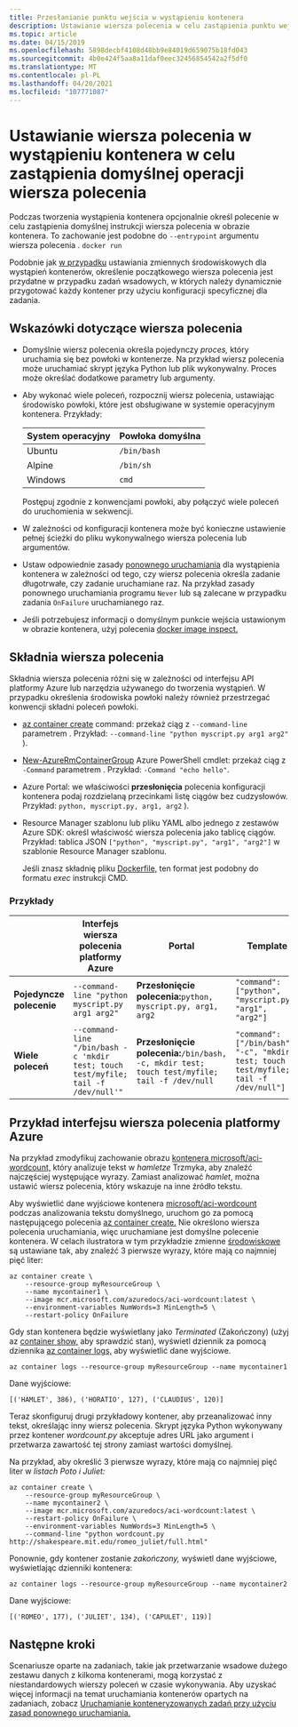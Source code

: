 ```yaml
---
title: Przesłanianie punktu wejścia w wystąpieniu kontenera
description: Ustawianie wiersza polecenia w celu zastąpienia punktu wejścia w obrazie kontenera podczas wdrażania wystąpienia kontenera platformy Azure
ms.topic: article
ms.date: 04/15/2019
ms.openlocfilehash: 5898decbf4108d48bb9e84019d659075b18fd043
ms.sourcegitcommit: 4b0e424f5aa8a11daf0eec32456854542a2f5df0
ms.translationtype: MT
ms.contentlocale: pl-PL
ms.lasthandoff: 04/20/2021
ms.locfileid: "107771087"
---
```

# <a name="set-the-command-line-in-a-container-instance-to-override-the-default-command-line-operation"></a>Ustawianie wiersza polecenia w wystąpieniu kontenera w celu zastąpienia domyślnej operacji wiersza polecenia

Podczas tworzenia wystąpienia kontenera opcjonalnie określ polecenie w celu zastąpienia domyślnej instrukcji wiersza polecenia w obrazie kontenera. To zachowanie jest podobne do `--entrypoint` argumentu wiersza polecenia . `docker run`

Podobnie jak [w przypadku](container-instances-environment-variables.md) ustawiania zmiennych środowiskowych dla wystąpień kontenerów, określenie początkowego wiersza polecenia jest przydatne w przypadku zadań wsadowych, w których należy dynamicznie przygotować każdy kontener przy użyciu konfiguracji specyficznej dla zadania.

## <a name="command-line-guidelines"></a>Wskazówki dotyczące wiersza polecenia

* Domyślnie wiersz polecenia określa pojedynczy *proces,* który uruchamia się bez powłoki w kontenerze. Na przykład wiersz polecenia może uruchamiać skrypt języka Python lub plik wykonywalny. Proces może określać dodatkowe parametry lub argumenty.

* Aby wykonać wiele poleceń, rozpocznij wiersz polecenia, ustawiając środowisko powłoki, które jest obsługiwane w systemie operacyjnym kontenera. Przykłady:

  |System operacyjny  |Powłoka domyślna  |
  |---------|---------|
  |Ubuntu     |   `/bin/bash`      |
  |Alpine     |   `/bin/sh`      |
  |Windows     |    `cmd`     |

  Postępuj zgodnie z konwencjami powłoki, aby połączyć wiele poleceń do uruchomienia w sekwencji.

* W zależności od konfiguracji kontenera może być konieczne ustawienie pełnej ścieżki do pliku wykonywalnego wiersza polecenia lub argumentów.

* Ustaw odpowiednie zasady [ponownego uruchamiania](container-instances-restart-policy.md) dla wystąpienia kontenera w zależności od tego, czy wiersz polecenia określa zadanie długotrwałe, czy zadanie uruchamiane raz. Na przykład zasady ponownego uruchamiania programu `Never` lub są zalecane w przypadku zadania `OnFailure` uruchamianego raz. 

* Jeśli potrzebujesz informacji o domyślnym punkcie wejścia ustawionym w obrazie kontenera, użyj polecenia [docker image inspect.](https://docs.docker.com/engine/reference/commandline/image_inspect/)

## <a name="command-line-syntax"></a>Składnia wiersza polecenia

Składnia wiersza polecenia różni się w zależności od interfejsu API platformy Azure lub narzędzia używanego do tworzenia wystąpień. W przypadku określenia środowiska powłoki należy również przestrzegać konwencji składni poleceń powłoki.

* [az container create][az-container-create] command: przekaż ciąg z `--command-line` parametrem . Przykład: `--command-line "python myscript.py arg1 arg2"` ).

* [New-AzureRmContainerGroup][new-azurermcontainergroup] Azure PowerShell cmdlet: przekaż ciąg z `-Command` parametrem . Przykład: `-Command "echo hello"`.

* Azure Portal: we właściwości **przesłonięcia** polecenia konfiguracji kontenera podaj rozdzielaną przecinkami listę ciągów bez cudzysłowów. Przykład: `python, myscript.py, arg1, arg2` ). 

* Resource Manager szablonu lub pliku YAML albo jednego z zestawów Azure SDK: określ właściwość wiersza polecenia jako tablicę ciągów. Przykład: tablica JSON `["python", "myscript.py", "arg1", "arg2"]` w szablonie Resource Manager szablonu. 

  Jeśli znasz składnię pliku [Dockerfile,](https://docs.docker.com/engine/reference/builder/) ten format jest podobny do formatu *exec* instrukcji CMD.

### <a name="examples"></a>Przykłady

|    |  Interfejs wiersza polecenia platformy Azure   | Portal | Template | 
| ---- | ---- | --- | --- |
| **Pojedyncze polecenie** | `--command-line "python myscript.py arg1 arg2"` | **Przesłonięcie polecenia:**`python, myscript.py, arg1, arg2` | `"command": ["python", "myscript.py", "arg1", "arg2"]` |
| **Wiele poleceń** | `--command-line "/bin/bash -c 'mkdir test; touch test/myfile; tail -f /dev/null'"` |**Przesłonięcie polecenia:**`/bin/bash, -c, mkdir test; touch test/myfile; tail -f /dev/null` | `"command": ["/bin/bash", "-c", "mkdir test; touch test/myfile; tail -f /dev/null"]` |

## <a name="azure-cli-example"></a>Przykład interfejsu wiersza polecenia platformy Azure

Na przykład zmodyfikuj zachowanie obrazu [kontenera microsoft/aci-wordcount,][aci-wordcount] który analizuje tekst w *hamletze* Trzmyka, aby znaleźć najczęściej występujące wyrazy. Zamiast analizować *hamlet*, można ustawić wiersz polecenia, który wskazuje na inne źródło tekstu.

Aby wyświetlić dane wyjściowe kontenera [microsoft/aci-wordcount][aci-wordcount] podczas analizowania tekstu domyślnego, uruchom go za pomocą następującego polecenia [az container create.][az-container-create] Nie określono wiersza polecenia uruchamiania, więc uruchamiane jest domyślne polecenie kontenera. W celach ilustratora w tym przykładzie zmienne [środowiskowe](container-instances-environment-variables.md) są ustawiane tak, aby znaleźć 3 pierwsze wyrazy, które mają co najmniej pięć liter:

```azurecli-interactive
az container create \
    --resource-group myResourceGroup \
    --name mycontainer1 \
    --image mcr.microsoft.com/azuredocs/aci-wordcount:latest \
    --environment-variables NumWords=3 MinLength=5 \
    --restart-policy OnFailure
```

Gdy stan kontenera będzie wyświetlany jako *Terminated* (Zakończony) (użyj az [container show,][az-container-show] aby sprawdzić stan), wyświetl dziennik za pomocą dziennika [az container logs,][az-container-logs] aby wyświetlić dane wyjściowe.

```azurecli-interactive
az container logs --resource-group myResourceGroup --name mycontainer1
```

Dane wyjściowe:

```console
[('HAMLET', 386), ('HORATIO', 127), ('CLAUDIUS', 120)]
```

Teraz skonfiguruj drugi przykładowy kontener, aby przeanalizować inny tekst, określając inny wiersz polecenia. Skrypt języka Python wykonywany przez kontener *wordcount.py* akceptuje adres URL jako argument i przetwarza zawartość tej strony zamiast wartości domyślnej.

Na przykład, aby określić 3 pierwsze wyrazy, które mają co najmniej pięć liter w *listach Poto i Juliet:*

```azurecli-interactive
az container create \
    --resource-group myResourceGroup \
    --name mycontainer2 \
    --image mcr.microsoft.com/azuredocs/aci-wordcount:latest \
    --restart-policy OnFailure \
    --environment-variables NumWords=3 MinLength=5 \
    --command-line "python wordcount.py http://shakespeare.mit.edu/romeo_juliet/full.html"
```

Ponownie, gdy kontener zostanie *zakończony,* wyświetl dane wyjściowe, wyświetlając dzienniki kontenera:

```azurecli-interactive
az container logs --resource-group myResourceGroup --name mycontainer2
```

Dane wyjściowe:

```console
[('ROMEO', 177), ('JULIET', 134), ('CAPULET', 119)]
```

## <a name="next-steps"></a>Następne kroki

Scenariusze oparte na zadaniach, takie jak przetwarzanie wsadowe dużego zestawu danych z kilkoma kontenerami, mogą korzystać z niestandardowych wierszy poleceń w czasie wykonywania. Aby uzyskać więcej informacji na temat uruchamiania kontenerów opartych na zadaniach, zobacz [Uruchamianie konteneryzowanych zadań przy użyciu zasad ponownego uruchamiania.](container-instances-restart-policy.md)

<!-- LINKS - External -->
[aci-wordcount]: https://hub.docker.com/_/microsoft-azuredocs-aci-wordcount

<!-- LINKS Internal -->
[az-container-create]: /cli/azure/container#az_container_create
[az-container-logs]: /cli/azure/container#az_container_logs
[az-container-show]: /cli/azure/container#az_container_show
[new-azurermcontainergroup]: /powershell/module/azurerm.containerinstance/new-azurermcontainergroup
[portal]: https://portal.azure.com
